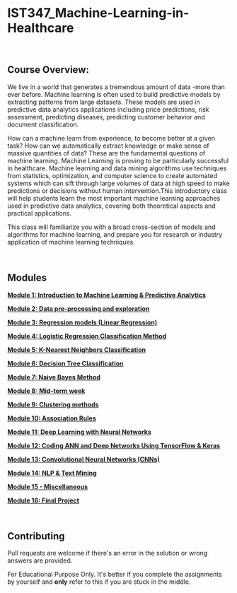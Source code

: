 # IST347_Machine-Learning-in-Healthcare

&nbsp;

## Course Overview:
We live in a world that generates a tremendous amount of data -more than ever before. Machine learning is often used to build predictive models by extracting patterns from large datasets. These models are used in predictive data analytics applications including price predictions, risk assessment, predicting diseases, predicting customer behavior and document classification. 

How can a machine learn from experience, to become better at a given task? How can we automatically extract knowledge or make sense of massive quantities of data? These are the fundamental questions of machine learning. Machine Learning is proving to be particularly successful in healthcare. Machine learning and data mining algorithms use techniques from statistics, optimization, and computer science to create automated systems which can sift through large volumes of data at high speed to make predictions or decisions without human intervention.This introductory class will help students learn the most important machine learning approaches used in predictive data analytics, covering both theoretical aspects and practical applications. 

This class will familiarize you with a broad cross-section of models and algorithms for machine learning, and prepare you for research or industry application of machine learning techniques.

&nbsp;

## Modules

**[Module 1: Introduction to Machine Learning & Predictive Analytics](https://github.com/timc823/IST347/tree/main/Week_01)**

**[Module 2: Data pre-processing and exploration](https://github.com/timc823/IST347/tree/main/Week_02)**

**[Module 3: Regression models (Linear Regression)](https://github.com/timc823/IST347/tree/main/Week_03)**

**[Module 4: Logistic Regression Classification Method](https://github.com/timc823/IST347/tree/main/Week_04)**

**[Module 5: K-Nearest Neighbors Classification](https://github.com/timc823/IST347/tree/main/Week_05)**

 **[Module 6: Decision Tree Classification](https://github.com/timc823/IST347/tree/main/Week_06)**

 **[Module 7: Naive Bayes Method](https://github.com/timc823/IST347/tree/main/Week_07)**

 **[Module 8: Mid-term week](https://github.com/timc823/IST347/tree/main/Week_08)**

 **[Module 9: Clustering methods](https://github.com/timc823/IST347/tree/main/Week_09)**

 **[Module 10: Association Rules](https://github.com/timc823/IST347/tree/main/Week_10)**

 **[Module 11: Deep Learning with Neural Networks](https://github.com/timc823/IST347/tree/main/Week_11)**

 **[Module 12: Coding ANN and Deep Networks Using TensorFlow & Keras](https://github.com/timc823/IST347/tree/main/Week_12)**

 **[Module 13: Convolutional Neural Networks (CNNs)](https://github.com/timc823/IST347/tree/main/Week_13)**

 **[Module 14: NLP & Text Mining](https://github.com/timc823/IST347/tree/main/Week_14)**
 
 **[Module 15 - Miscellaneous](https://github.com/timc823/IST347/tree/main/Week_15)**

 **[Module 16: Final Project](https://github.com/timc823/IST347/tree/main/Week_16)**

&nbsp;

## Contributing

Pull requests are welcome if there's an error in the solution or wrong answers are provided.

For Educational Purpose Only. It's better if you complete the assignments by yourself and **only** refer to this if you are stuck in the middle.


